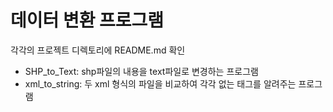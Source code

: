 # 데이터 변환 프로그램
각각의 프로젝트 디렉토리에 README.md 확인

+ SHP_to_Text: shp파일의 내용을 text파일로 변경하는 프로그램
+ xml_to_string: 두 xml 형식의 파일을 비교하여 각각 없는 태그를 알려주는 프로그램